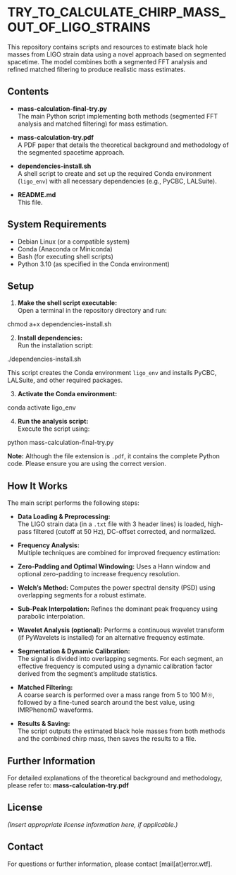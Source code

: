 # TRY_TO_CALCULATE_CHIRP_MASS_OUT_OF_LIGO_STRAINS

This repository contains scripts and resources to estimate black hole masses from LIGO strain data using a novel approach based on segmented spacetime. The model combines both a segmented FFT analysis and refined matched filtering to produce realistic mass estimates.

## Contents

- **mass-calculation-final-try.py**  
  The main Python script implementing both methods (segmented FFT analysis and matched filtering) for mass estimation.

- **mass-calculation-try.pdf**  
  A PDF paper that details the theoretical background and methodology of the segmented spacetime approach.

- **dependencies-install.sh**  
  A shell script to create and set up the required Conda environment (`ligo_env`) with all necessary dependencies (e.g., PyCBC, LALSuite).

- **README.md**  
  This file.

## System Requirements

- Debian Linux (or a compatible system)
- Conda (Anaconda or Miniconda)
- Bash (for executing shell scripts)
- Python 3.10 (as specified in the Conda environment)

## Setup

1. **Make the shell script executable:**  
   Open a terminal in the repository directory and run:
   
chmod a+x dependencies-install.sh


2. **Install dependencies:**  
Run the installation script:

./dependencies-install.sh

This script creates the Conda environment `ligo_env` and installs PyCBC, LALSuite, and other required packages.

3. **Activate the Conda environment:**  

conda activate ligo_env


4. **Run the analysis script:**  
Execute the script using:

python mass-calculation-final-try.py

**Note:** Although the file extension is `.pdf`, it contains the complete Python code. Please ensure you are using the correct version.

## How It Works

The main script performs the following steps:

- **Data Loading & Preprocessing:**  
The LIGO strain data (in a `.txt` file with 3 header lines) is loaded, high-pass filtered (cutoff at 50 Hz), DC-offset corrected, and normalized.

- **Frequency Analysis:**  
Multiple techniques are combined for improved frequency estimation:
- **Zero-Padding and Optimal Windowing:** Uses a Hann window and optional zero-padding to increase frequency resolution.
- **Welch’s Method:** Computes the power spectral density (PSD) using overlapping segments for a robust estimate.
- **Sub-Peak Interpolation:** Refines the dominant peak frequency using parabolic interpolation.
- **Wavelet Analysis (optional):** Performs a continuous wavelet transform (if PyWavelets is installed) for an alternative frequency estimate.

- **Segmentation & Dynamic Calibration:**  
The signal is divided into overlapping segments. For each segment, an effective frequency is computed using a dynamic calibration factor derived from the segment’s amplitude statistics.

- **Matched Filtering:**  
A coarse search is performed over a mass range from 5 to 100 M☉, followed by a fine-tuned search around the best value, using IMRPhenomD waveforms.

- **Results & Saving:**  
The script outputs the estimated black hole masses from both methods and the combined chirp mass, then saves the results to a file.

## Further Information

For detailed explanations of the theoretical background and methodology, please refer to:
**mass-calculation-try.pdf**

## License

*(Insert appropriate license information here, if applicable.)*

## Contact

For questions or further information, please contact [mail[at]error.wtf].



